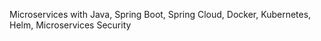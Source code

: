 Microservices with Java, Spring Boot, Spring Cloud, Docker, Kubernetes, Helm, Microservices Security 
